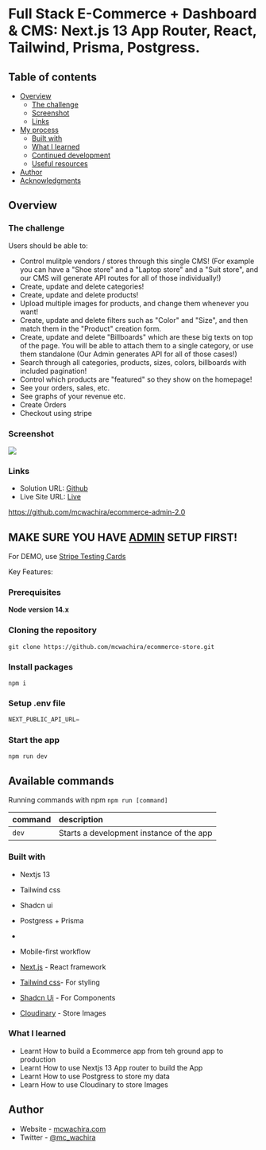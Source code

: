 # Full Stack E-Commerce + Dashboard & CMS: Next.js 13 App Router, React, Tailwind, Prisma, Postgress.

## Table of contents

- [Overview](#overview)
    - [The challenge](#the-challenge)
    - [Screenshot](#screenshot)
    - [Links](#links)
- [My process](#my-process)
    - [Built with](#built-with)
    - [What I learned](#what-i-learned)
    - [Continued development](#continued-development)
    - [Useful resources](#useful-resources)
- [Author](#author)
- [Acknowledgments](#acknowledgments)



## Overview

### The challenge

Users should be able to:

- Control mulitple vendors / stores through this single CMS! (For example you can have a "Shoe store" and a "Laptop store" and a "Suit store", and our CMS will generate API routes for all of those individually!)
- Create, update and delete categories!
- Create, update and delete products!
- Upload multiple images for products, and change them whenever you want!
- Create, update and delete filters such as "Color" and "Size", and then match them in the "Product" creation form.
- Create, update and delete "Billboards" which are these big texts on top of the page. You will be able to attach them to a single category, or use them standalone (Our Admin generates API for all of those cases!)
- Search through all categories, products, sizes, colors, billboards with included pagination!
- Control which products are "featured" so they show on the homepage!
- See your orders, sales, etc.
- See graphs of your revenue etc.
- Create Orders
- Checkout using stripe



### Screenshot

![](./Ecommerce-2.0.gif)



### Links

- Solution URL: [Github](https://github.com/mcwachira/ecommerce-store)
- Live Site URL: [Live](https://ecommerce-store-mcwachira.vercel.app)



https://github.com/mcwachira/ecommerce-admin-2.0


## MAKE SURE YOU HAVE [ADMIN](https://github.com/mcwachira/ecommerce-admin-2.0/tree/master) SETUP FIRST!

For DEMO, use [Stripe Testing Cards](https://stripe.com/docs/testing)

Key Features:

### Prerequisites

**Node version 14.x**

### Cloning the repository

```shell
git clone https://github.com/mcwachira/ecommerce-store.git
```

### Install packages

```shell
npm i
```

### Setup .env file


```js
NEXT_PUBLIC_API_URL=
```


### Start the app

```shell
npm run dev
```

## Available commands

Running commands with npm `npm run [command]`

| command         | description                              |
| :-------------- | :--------------------------------------- |
| `dev`           | Starts a development instance of the app |


### Built with

- Nextjs 13
- Tailwind css
- Shadcn ui
- Postgress + Prisma 
- 
- Mobile-first workflow

- [Next.js](https://nextjs.org/) - React framework
- [Tailwind css](https://tailwindcss.com/)- For styling
- [Shadcn Ui](https://ui.shadcn.com/) - For Components
- [Cloudinary](https://cloudinary.com/) - Store Images 



### What I learned

- Learnt How to build a Ecommerce app from teh ground app to production
- Learnt How to use Nextjs 13 App router to build the App
- Learnt How to use Postgress to store my data
- Learn How to use Cloudinary to store Images

## Author

- Website - [mcwachira.com](https://mcwachira.com)
- Twitter - [@mc_wachira](https:https://twitter.com/mc_wachira)



